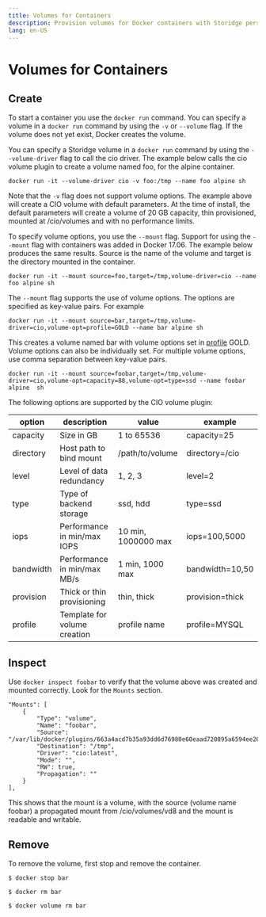 ```yaml
---
title: Volumes for Containers
description: Provision volumes for Docker containers with Storidge persistent storage
lang: en-US
---
```



# Volumes for Containers

## **Create**

To start a container you use the `docker run` command. You can specify a volume in a `docker run` command by using the `-v` or `--volume` flag. If the volume does not yet exist, Docker creates the volume.

You can specify a Storidge volume in a `docker run` command by using the `--volume-driver` flag to call the cio driver. The example below calls the cio volume plugin to create a volume named foo, for the alpine container.

```
docker run -it --volume-driver cio -v foo:/tmp --name foo alpine sh
```

Note that the `-v` flag does not support volume options. The example above will create a CIO volume with default parameters. At the time of install, the default parameters will create a volume of 20 GB capacity, thin provisioned, mounted at /cio/volumes and with no performance limits.

To specify volume options, you use the `--mount` flag. Support for using the `--mount` flag with containers was added in Docker 17.06. The example below produces the same results. Source is the name of the volume and target is the directory mounted in the container.

```
docker run -it --mount source=foo,target=/tmp,volume-driver=cio --name foo alpine sh
```

The `--mount` flag supports the use of volume options. The options are specified as key-value pairs. For example

```
docker run -it --mount source=bar,target=/tmp,volume-driver=cio,volume-opt=profile=GOLD --name bar alpine sh
```

This creates a volume named bar with volume options set in [profile](http://storidge.com/docs/profiles/) GOLD. Volume options can also be individually set. For multiple volume options, use comma separation between key-value pairs.

```
docker run -it --mount source=foobar,target=/tmp,volume-driver=cio,volume-opt=capacity=88,volume-opt=type=ssd --name foobar alpine  sh
```

The following options are supported by the CIO volume plugin:  

| **option** | **description**              | value               | example         |
| ---------- | ---------------------------- | ------------------- | --------------- |
| capacity   | Size in GB                   | 1 to 65536          | capacity=25     |
| directory  | Host path to bind mount      | /path/to/volume     | directory=/cio  |
| level      | Level of data redundancy     | 1, 2, 3             | level=2         |
| type       | Type of backend storage      | ssd, hdd            | type=ssd        |
| iops       | Performance in min/max IOPS  | 10 min, 1000000 max | iops=100,5000   |
| bandwidth  | Performance in min/max MB/s  | 1 min, 1000 max     | bandwidth=10,50 |
| provision  | Thick or thin provisioning   | thin, thick         | provision=thick |
| profile    | Template for volume creation | profile name        | profile=MYSQL   |

## **Inspect**

Use `docker inspect foobar` to verify that the volume above was created and mounted correctly. Look for the `Mounts` section.

```
"Mounts": [
    {
        "Type": "volume",
        "Name": "foobar",
        "Source": "/var/lib/docker/plugins/663a4acd7b35a93dd6d76980e60eaad720895a6594ee2666312a37da8eaa288a/rootfs/cio/volumes/vd8",
        "Destination": "/tmp",
        "Driver": "cio:latest",
        "Mode": "",
        "RW": true,
        "Propagation": ""
    }
],
```

This shows that the mount is a volume, with the source (volume name foobar) a propagated mount from /cio/volumes/vd8 and the mount is readable and writable.

## **Remove**

To remove the volume, first stop and remove the container.

```
$ docker stop bar

$ docker rm bar

$ docker volume rm bar
```
